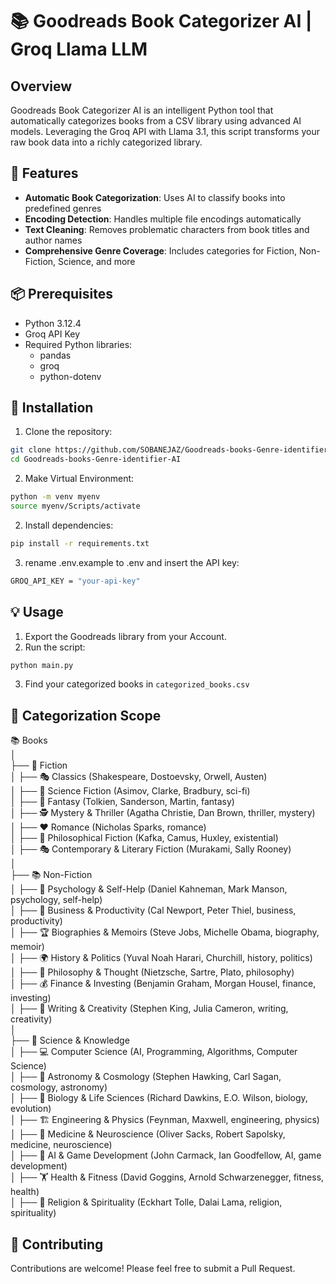 # 📚 Goodreads Book Categorizer AI | Groq Llama LLM

## Overview

Goodreads Book Categorizer AI is an intelligent Python tool that automatically categorizes books from a CSV library using advanced AI models. Leveraging the Groq API with Llama 3.1, this script transforms your raw book data into a richly categorized library.

## 🌟 Features

- **Automatic Book Categorization**: Uses AI to classify books into predefined genres
- **Encoding Detection**: Handles multiple file encodings automatically
- **Text Cleaning**: Removes problematic characters from book titles and author names
- **Comprehensive Genre Coverage**: Includes categories for Fiction, Non-Fiction, Science, and more

## 📦 Prerequisites

- Python 3.12.4
- Groq API Key
- Required Python libraries:
  - pandas
  - groq
  - python-dotenv

## 🚀 Installation

1. Clone the repository:
```bash
git clone https://github.com/SOBANEJAZ/Goodreads-books-Genre-identifier-AI.git
cd Goodreads-books-Genre-identifier-AI
```

2. Make Virtual Environment:
```bash
python -m venv myenv
source myenv/Scripts/activate
```

2. Install dependencies:
```bash
pip install -r requirements.txt
```

3. rename .env.example to .env and insert the API key:
```bash
GROQ_API_KEY = "your-api-key"
```

## 💡 Usage

1. Export the Goodreads library from your Account.
2. Run the script:
```bash
python main.py
```
3. Find your categorized books in `categorized_books.csv`

## 🎯 Categorization Scope

📚 Books  
│  
├── 📖 Fiction  
│   ├── 🎭 Classics (Shakespeare, Dostoevsky, Orwell, Austen)  
│   ├── 🔮 Science Fiction (Asimov, Clarke, Bradbury, sci-fi)  
│   ├── 🏰 Fantasy (Tolkien, Sanderson, Martin, fantasy)  
│   ├── 🕵️ Mystery & Thriller (Agatha Christie, Dan Brown, thriller, mystery)  
│   ├── ❤️ Romance (Nicholas Sparks, romance)  
│   ├── 🧠 Philosophical Fiction (Kafka, Camus, Huxley, existential)  
│   ├── 🎭 Contemporary & Literary Fiction (Murakami, Sally Rooney)  
│  
├── 📚 Non-Fiction  
│   ├── 🧠 Psychology & Self-Help (Daniel Kahneman, Mark Manson, psychology, self-help)  
│   ├── 🚀 Business & Productivity (Cal Newport, Peter Thiel, business, productivity)  
│   ├── 🏆 Biographies & Memoirs (Steve Jobs, Michelle Obama, biography, memoir)  
│   ├── 🌍 History & Politics (Yuval Noah Harari, Churchill, history, politics)  
│   ├── 🎨 Philosophy & Thought (Nietzsche, Sartre, Plato, philosophy)  
│   ├── 💰 Finance & Investing (Benjamin Graham, Morgan Housel, finance, investing)  
│   ├── 📖 Writing & Creativity (Stephen King, Julia Cameron, writing, creativity)  
│  
├── 🔬 Science & Knowledge  
│   ├── 💻 Computer Science (AI, Programming, Algorithms, Computer Science)  
│   ├── 🌌 Astronomy & Cosmology (Stephen Hawking, Carl Sagan, cosmology, astronomy)  
│   ├── 🧬 Biology & Life Sciences (Richard Dawkins, E.O. Wilson, biology, evolution)  
│   ├── 🏗️ Engineering & Physics (Feynman, Maxwell, engineering, physics)  
│   ├── 🏥 Medicine & Neuroscience (Oliver Sacks, Robert Sapolsky, medicine, neuroscience)  
│   ├── 🤖 AI & Game Development (John Carmack, Ian Goodfellow, AI, game development)  
│   ├── 🏋️ Health & Fitness (David Goggins, Arnold Schwarzenegger, fitness, health)  
│   ├── 🧘 Religion & Spirituality (Eckhart Tolle, Dalai Lama, religion, spirituality)  


## 🤝 Contributing

Contributions are welcome! Please feel free to submit a Pull Request.
